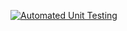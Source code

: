 [![Automated Unit Testing](https://github.com/Whisperpiano/social-media-client/actions/workflows/unit-test.yml/badge.svg)](https://github.com/Whisperpiano/social-media-client/actions/workflows/unit-test.yml)
